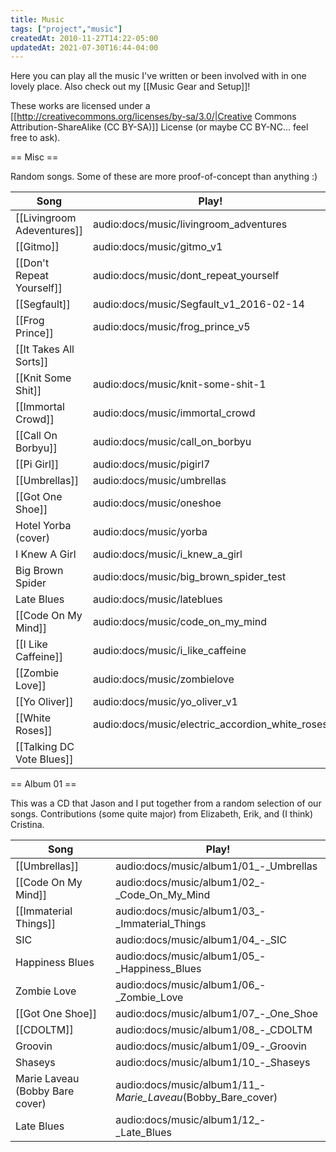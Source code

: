 ```yaml
---
title: Music
tags: ["project","music"]
createdAt: 2010-11-27T14:22-05:00
updatedAt: 2021-07-30T16:44-04:00
---
```


Here you can play all the music I've written or been involved with in one lovely place. Also check out my [[Music Gear and Setup]]!

These works are licensed under a [[http://creativecommons.org/licenses/by-sa/3.0/|Creative Commons Attribution-ShareAlike (CC BY-SA)]] License (or maybe CC BY-NC... feel free to ask).

== Misc ==

Random songs. Some of these are more proof-of-concept than anything :)

| Song                       | Play!                                           |
| -------------------------- | ----------------------------------------------- |
| [[Livingroom Adeventures]] | audio:docs/music/livingroom_adventures          |
| [[Gitmo]]                  | audio:docs/music/gitmo_v1                       |
| [[Don't Repeat Yourself]]  | audio:docs/music/dont_repeat_yourself           |
| [[Segfault]]               | audio:docs/music/Segfault_v1_2016-02-14         |
| [[Frog Prince]]            | audio:docs/music/frog_prince_v5                 |
| [[It Takes All Sorts]]     |                                                 |
| [[Knit Some Shit]]         | audio:docs/music/knit-some-shit-1               |
| [[Immortal Crowd]]         | audio:docs/music/immortal_crowd                 |
| [[Call On Borbyu]]         | audio:docs/music/call_on_borbyu                 |
| [[Pi Girl]]                | audio:docs/music/pigirl7                        |
| [[Umbrellas]]              | audio:docs/music/umbrellas                      |
| [[Got One Shoe]]           | audio:docs/music/oneshoe                        |
| Hotel Yorba (cover)        | audio:docs/music/yorba                          |
| I Knew A Girl              | audio:docs/music/i_knew_a_girl                  |
| Big Brown Spider           | audio:docs/music/big_brown_spider_test          |
| Late Blues                 | audio:docs/music/lateblues                      |
| [[Code On My Mind]]        | audio:docs/music/code_on_my_mind                |
| [[I Like Caffeine]]        | audio:docs/music/i_like_caffeine                |
| [[Zombie Love]]            | audio:docs/music/zombielove                     |
| [[Yo Oliver]]              | audio:docs/music/yo_oliver_v1                   |
| [[White Roses]]            | audio:docs/music/electric_accordion_white_roses |
| [[Talking DC Vote Blues]]  |                                                 |

== Album 01 ==

This was a CD that Jason and I put together from a random selection of our songs. Contributions (some quite major) from Elizabeth, Erik, and (I think) Cristina.

| Song                            | Play!                                                        |
| --------------------------      | -----------------------------------------------              |
| [[Umbrellas]]                   | audio:docs/music/album1/01_-_Umbrellas                       |
| [[Code On My Mind]]             | audio:docs/music/album1/02_-_Code_On_My_Mind                 |
| [[Immaterial Things]]           | audio:docs/music/album1/03_-_Immaterial_Things               |
| SIC                             | audio:docs/music/album1/04_-_SIC                             |
| Happiness Blues                 | audio:docs/music/album1/05_-_Happiness_Blues                 |
| Zombie Love                     | audio:docs/music/album1/06_-_Zombie_Love                     |
| [[Got One Shoe]]                | audio:docs/music/album1/07_-_One_Shoe                        |
| [[CDOLTM]]                      | audio:docs/music/album1/08_-_CDOLTM                          |
| Groovin                         | audio:docs/music/album1/09_-_Groovin                         |
| Shaseys                         | audio:docs/music/album1/10_-_Shaseys                         |
| Marie Laveau (Bobby Bare cover) | audio:docs/music/album1/11_-_Marie_Laveau_(Bobby_Bare_cover) |
| Late Blues                      | audio:docs/music/album1/12_-_Late_Blues                      |


